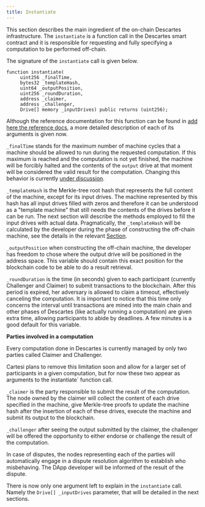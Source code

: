 ```yaml
---
title: Instantiate
---
```


This section describes the main ingredient of the on-chain Descartes infrastructure.
The `instantiate` is a function call in the Descartes smart contract and it is responsible for requesting and fully specifying a computation to be performed off-chain.

The signature of the `instantiate` call is given below.
```solidity
function instantiate(
     uint256 _finalTime,
     bytes32 _templateHash,
     uint64 _outputPosition,
     uint256 _roundDuration,
     address _claimer,
     address _challenger,
     Drive[] memory _inputDrives) public returns (uint256);
```
Although the reference documentation for this function can be found in [add here the reference docs](), a more detailed description of each of its arguments is given now.

`_finalTime` stands for the maximum number of machine cycles that a machine should be allowed to run during the requested computation.
If this maximum is reached and the computation is not yet finished, the machine will be forcibly halted and the contents of the `output` drive at that moment will be considered the valid result for the computation. Changing this behavior is currently [under discussion](https://github.com/cartesi-corp/descartes/issues/39).

`_templateHash` is the Merkle-tree root hash that represents the full content of the machine, except for its input drives.
The machine represented by this hash has all input drives filled with zeros and therefore it can be understood as a "template machine" that still needs the contents of the drives before it can be run.
The next section will describe the methods employed to fill the input drives with actual data.
Pragmatically, the `_templateHash` will be calculated by the developer during the phase of constructing the off-chain machine, see the details in the relevant [Section](/machine/host/lua#state-hashes).

`_outputPosition` when constructing the off-chain machine, the developer has freedom to chose where the output drive will be positioned in the address space. This variable should contain this exact position for the blockchain code to be able to do a result retrieval.

`_roundDuration` is the time (in seconds) given to each participant (currently Challenger and Claimer) to submit transactions to the blockchain.
After this period is expired, her adversary is allowed to claim a timeout, effectively canceling the computation. It is important to notice that this time only concerns the interval until transactions are mined into the main chain and other phases of Descartes (like actually running a computation) are given extra time, allowing participants to abide by deadlines. A few minutes is a good default for this variable.

**Parties involved in a computation**

Every computation done in Descartes is currently managed by only two parties called Claimer and Challenger.

Cartesi plans to remove this limitation soon and allow for a larger set of participants in a given computation, but for now these two appear as arguments to the instantiate` function call.

`_claimer` is the party responsible to submit the result of the computation.
The node owned by the claimer will collect the content of each drive specified in the machine, give Merkle-tree proofs to update the machine hash after the insertion of each of these drives, execute the machine and submit its output to the blockchain.

`_challenger` after seeing the output submitted by the claimer, the challenger will be offered the opportunity to either endorse or challenge the result of the computation.

In case of disputes, the nodes representing each of the parties will automatically engage in a dispute resolution algorithm to establish who misbehaving.
The DApp developer will be informed of the result of the dispute.

There is now only one argument left to explain in the `instantiate` call.
Namely the `Drive[] _inputDrives` parameter, that will be detailed in the next sections.
